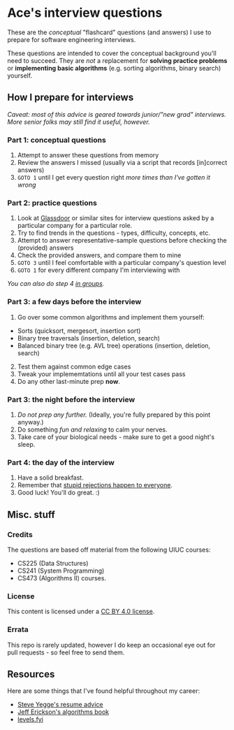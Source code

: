 # Ace's interview questions
These are the _conceptual_ "flashcard" questions (and answers) I use to prepare for software engineering interviews.

These questions are intended to cover the conceptual background you'll need to succeed. They are _not_ a replacement for **solving practice problems** or **implementing basic algorithms** (e.g. sorting algorithms, binary search) yourself.

## How I prepare for interviews
_Caveat: most of this advice is geared towards junior/"new grad" interviews. More senior folks may still find it useful, however._

### Part 1: conceptual questions
1. Attempt to answer these questions from memory
2. Review the answers I missed (usually via a script that records [in]correct answers)
3. `GOTO 1` until I get every question right _more times than I've gotten it wrong_

### Part 2: practice questions
1. Look at [Glassdoor](https://glassdoor.com) or similar sites for interview questions asked by a particular company for a particular role.
2. Try to find trends in the questions - types, difficulty, concepts, etc.
3. Attempt to answer representative-sample questions before checking the (provided) answers
4. Check the provided answers, and compare them to mine
5. `GOTO 3` until I feel comfortable with a particular company's question level
6. `GOTO 1` for every different company I'm interviewing with

_You can also do step 4 [in groups](http://ideas.time.com/2011/11/30/the-protege-effect/)._

### Part 3: a few days before the interview
1. Go over some common algorithms and implement them yourself:
- Sorts (quicksort, mergesort, insertion sort)
- Binary tree traversals (insertion, deletion, search)
- Balanced binary tree (e.g. AVL tree) operations (insertion, deletion, search)
2. Test them against common edge cases
3. Tweak your implememtations until all your test cases pass
4. Do any other last-minute prep **now**.

### Part 3: the night before the interview
1. _Do not prep any further._ (Ideally, you're fully prepared by this point anyway.)
2. Do something _fun and relaxing_ to calm your nerves.
3. Take care of your biological needs - make sure to get a good night's sleep.

### Part 4: the day of the interview
1. Have a solid breakfast.
2. Remember that [stupid rejections happen to everyone](https://rejected.us/).
3. Good luck! You'll do great. :)

## Misc. stuff
### Credits
The questions are based off material from the following UIUC courses:
- CS225 (Data Structures)
- CS241 (System Programming)
- CS473 (Algorithms II) courses.

### License
This content is licensed under a [CC BY 4.0 license](https://creativecommons.org/licenses/by/4.0/).

### Errata
This repo is rarely updated, however I do keep an occasional eye out for pull requests - so feel free to send them.

## Resources
Here are some things that I've found helpful throughout my career:
- [Steve Yegge's resume advice](https://steve-yegge.blogspot.com/2007/09/ten-tips-for-slightly-less-awful-resume.html)
- [Jeff Erickson's algorithms book](https://algorithms.wtf)
- [levels.fyi](https://levels.fyi)
